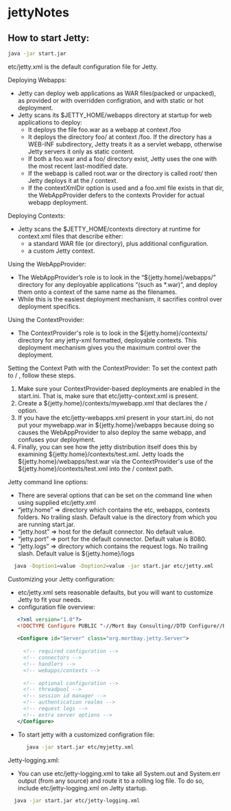 # jettyNotes

## How to start Jetty:
```bash 
java -jar start.jar 
```
etc/jetty.xml is the default configuration file for Jetty.

Deploying Webapps:
+ Jetty can deploy web applications as WAR files(packed or unpacked), as provided or with 
  overridden configration, and with static or hot deployment.
+ Jetty scans its $JETTY_HOME/webapps directory at startup for web applications to deploy:
   + It deploys the file foo.war as a webapp at context /foo
   + It deploys the directory foo/ at context /foo. If the directory has a WEB-INF subdirectory,
     Jetty treats it as a servlet webapp, otherwise Jetty servers it only as static content.
   + If both a foo.war and a foo/ directory exist, Jetty uses the one with the most recent
     last-modified date.
   + If the webapp is called root.war or the directory is called root/ then Jetty deploys it at
     the / context.
   + If the contextXmlDir option is used and a foo.xml file exists in that dir, the
     WebAppProvider defers to the contexts Provider for actual webapp deployment.

Deploying Contexts:
+ Jetty scans the $JETTY_HOME/contexts directory at runtime for context.xml files that describe either:
   + a standard WAR file (or directory), plus additional configuration.
   + a custom Jetty context.

Using the WebAppProvider:
+ The WebAppProvider’s role is to look in the “${jetty.home}/webapps/” directory for any deployable
  applications “(such as *.war)”, and deploy them onto a context of the same name as the filenames.
+ While this is the easiest deployment mechanism, it sacrifies control over deployment specifics.

Using the ContextProvider:
+ The ContextProvider's role is to look in the ${jetty.home}/contexts/ directory for any jetty-xml formatted, deployable contexts. This deployment mechanism gives you the maximum control over the deployment.

Setting the Context Path with the ContextProvider:
To set the context path to / , follow these steps.

1. Make sure your ContextProvider-based deployments are enabled in the start.ini. That is, make sure that etc/jetty-context.xml is present.
2. Create a ${jetty.home}/contexts/mywebapp.xml that declares the <Set name="contextPath">/</Set> option.
3. If you have the etc/jetty-webapps.xml present in your start.ini, do not put your mywebapp.war in ${jetty.home}/webapps because doing so causes the WebAppProvider to also deploy the same webapp, and confuses your deployment.
4. Finally, you can see how the jetty distribution itself does this by examining ${jetty.home}/contexts/test.xml. Jetty loads the ${jetty.home}/webapps/test.war via the ContextProvider's use of the ${jetty.home}/contexts/test.xml into the / context path.

Jetty command line options:
+ There are several options that can be set on the command line when using supplied etc/jetty.xml
+ “jetty.home” => directory which contains the etc, webapps, contexts folders. No trailing slash. Default value is the directory from which you are running start.jar.
+ “jetty.host” => host for the default connector. No default value.
+ “jetty.port” => port for the default connector. Default value is 8080.
+ “jetty.logs” => directory which contains the request logs. No trailing slash. Default value is ${jetty.home}/logs
```bash 
  java -Doption1=value -Doption2=value -jar start.jar etc/jetty.xml 
```

Customizing your Jetty configuration:
+ etc/jetty.xml sets reasonable defaults, but you will want to customize Jetty to fit your needs. 
+ configuration file overview:
```xml
   <?xml version="1.0"?>
   <!DOCTYPE Configure PUBLIC "-//Mort Bay Consulting//DTD Configure//EN" "http://jetty.mortbay.org/configure.dtd">
    
   <Configure id="Server" class="org.mortbay.jetty.Server">
    
     <!-- required configuration -->
     <!-- connectors -->
     <!-- handlers -->
     <!-- webapps/contexts -->
    
     <!-- optional configuration -->
     <!-- threadpool -->
     <!-- session id manager -->
     <!-- authentication realms -->
     <!-- request logs -->
     <!-- extra server options -->
   </Configure> 
```

+ To start jetty with a customized configration file:
```bash 
      java -jar start.jar etc/myjetty.xml
```

Jetty-logging.xml:
+ You can use etc/jetty-logging.xml to take all System.out and System.err output (from any source) and 
  route it to a rolling log file. To do so, include etc/jetty-logging.xml on Jetty startup.
```bash 
  java -jar start.jar etc/jetty-logging.xml
```

